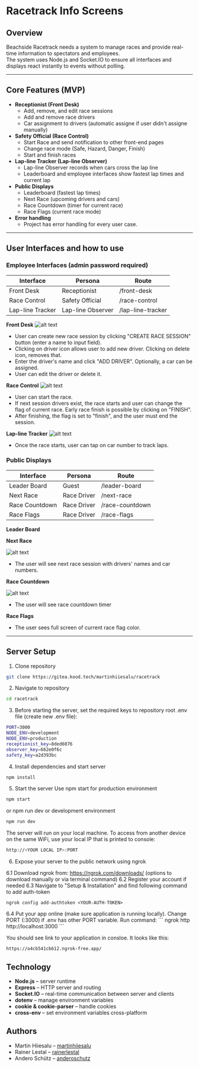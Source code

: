 # Racetrack Info Screens

## Overview
Beachside Racetrack needs a system to manage races and provide real-time information to spectators and employees.  
The system uses Node.js and Socket.IO to ensure all interfaces and displays react instantly to events without polling.

---

## Core Features (MVP)
- **Receptionist (Front Desk)**
  - Add, remove, and edit race sessions
  - Add and remove race drivers
  - Car assignment to drivers (automatic assigne if user didn't assigne manually)
- **Safety Official (Race Control)**
  - Start Race and send notification to other front-end pages
  - Change race mode (Safe, Hazard, Danger, Finish)
  - Start and finish races
- **Lap-line Tracker (Lap-line Observer)**
  - Lap-line Observer records when cars cross the lap line
  - Leaderboard and employee interfaces show fastest lap times and current lap
- **Public Displays**
  - Leaderboard (fastest lap times)
  - Next Race (upcoming drivers and cars)
  - Race Countdown (timer for current race)
  - Race Flags (current race mode)
- **Error handling**
  - Project has error handling for every user case.
---

## User Interfaces and how to use

### Employee Interfaces (admin password required)
| Interface          | Persona            | Route            |
|--------------------|--------------------|------------------|
| Front Desk         | Receptionist       | /front-desk      |
| Race Control       | Safety Official    | /race-control    |
| Lap-line Tracker   | Lap-line Observer  | /lap-line-tracker|

**Front Desk**
![alt text](/images/image.png)
- User can create new race session by clicking "CREATE RACE SESSION" button (enter a name to input field).
- Clicking on driver icon allows user to add new driver. Clicking on delete icon, removes that.
- Enter the driver's name and click "ADD DRIVER". Optionally, a car can be assigned.
- User can edit the driver or delete it.

**Race Control**
![alt text](/images/image-1.png)
- User can start the race.
- If next session drivers exist, the race starts and user can change the flag of current race. Early race finish is possible by clicking on "FINISH".
- After finishing, the flag is set to "finish", and the user must end the session.

**Lap-line Tracker**
![alt text](/images/image-3.png)
- Once the race starts, user can tap on car number to track laps. 

### Public Displays
| Interface        | Persona       | Route               |
|------------------|---------------|---------------------|
| Leader Board     | Guest         | /leader-board       |
| Next Race        | Race Driver   | /next-race          |
| Race Countdown   | Race Driver   | /race-countdown     |
| Race Flags       | Race Driver   | /race-flags         |

**Leader Board**

**Next Race**

![alt text](/images/image-2.png)
- The user will see next race session with drivers' names and car numbers.

**Race Countdown**

![alt text](/images/image-4.png)
- The user will see race countdown timer

**Race Flags**
- The user sees full screen of current race flag color. 

---

## Server Setup

1. Clone repository

```bash
git clone https://gitea.kood.tech/martinhiiesalu/racetrack
```
2. Navigate to repository
```bash
cd racetrack
```
3. Before starting the server, set the required keys to repository root .env file (create new .env file):

```bash
PORT=3000
NODE_ENV=development
NODE_ENV=production
receptionist_key=8ded6076
observer_key=662e0f6c
safety_key=a2d393bc
```

4. Install dependencies and start server

```bash
npm install
```
5. Start the server
Use npm start for production environment
```bash
npm start
```
or npm run dev or development environment
```bash
npm run dev
```
The server will run on your local machine. To access from another device on the same WiFi, use your local IP that is printed to console:
```bash
http://<YOUR LOCAL IP>:PORT
```

6. Expose your server to the public network using ngrok

6.1 Download ngrok from: https://ngrok.com/downloads/ (options to download manually or via terminal command)
6.2 Register your account if needed
6.3 Navigate to "Setup & Installation" and find following command to add auth-token
```
ngrok config add-authtoken <YOUR-AUTH-TOKEN>
```
6.4 Put your app online (make sure application is running locally). Change PORT (:3000) if .env has other PORT variable. 
Run command:
´´´
ngrok http http://localhost:3000
´´´

You should see link to your application in consloe. It looks like this:
```
https://o4cb541cb612.ngrok-free.app/
```

## Technology
- **Node.js** – server runtime  
- **Express** – HTTP server and routing  
- **Socket.IO** – real-time communication between server and clients  
- **dotenv** – manage environment variables  
- **cookie & cookie-parser** – handle cookies  
- **cross-env** – set environment variables cross-platform  

## Authors

- Martin Hiiesalu – [martinhiiesalu](https://gitea.kood.tech/martinhiiesalu)  
- Rainer Lestal – [rainerlestal](https://gitea.kood.tech/rainerlestal)  
- Andero Schütz – [anderoschutz](https://gitea.kood.tech/anderoschutz)
